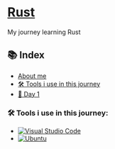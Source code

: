 # [Rust](https://www.rust-lang.org/learn)

<!-- <a href="https://www.rust-lang.org/learn"><img src="https://user-images.githubusercontent.com/62104686/145560950-08113a15-45ec-481f-a92b-ce3b1b0e2dc6.png" width=150px alt="rust-icon"></a> -->

My journey learning Rust

## 📚 Index
- [About me](https://github.com/DvdDuarte/DvdDuarte/blob/main/README.md#about-me)
- [🛠 Tools i use in this journey](https://github.com/DvdDuarte#-tools-i-use)
- [📖 Day 1]()


### 🛠 Tools i use in this journey:
- [![Visual Studio Code](https://img.shields.io/badge/Visual%20Studio%20Code-0078d7.svg?style=for-the-badge&logo=visual-studio-code&logoColor=white)](https://code.visualstudio.com/)
- [![Ubuntu](https://img.shields.io/badge/Ubuntu-E95420?style=for-the-badge&logo=ubuntu&logoColor=white)](https://ubuntu.com/)
